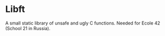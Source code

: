 # Libft
A small static library of unsafe and ugly C functions. Needed for Ecole 42 (School 21 in Russia).